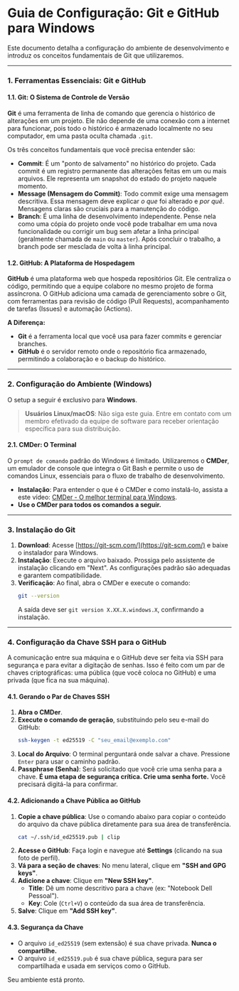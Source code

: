# Guia de Configuração: Git e GitHub para Windows

Este documento detalha a configuração do ambiente de desenvolvimento e introduz os conceitos fundamentais de Git que utilizaremos.

---

### 1. Ferramentas Essenciais: Git e GitHub

#### 1.1. Git: O Sistema de Controle de Versão

**Git** é uma ferramenta de linha de comando que gerencia o histórico de alterações em um projeto. Ele não depende de uma conexão com a internet para funcionar, pois todo o histórico é armazenado localmente no seu computador, em uma pasta oculta chamada `.git`.

Os três conceitos fundamentais que você precisa entender são:

* **Commit**: É um "ponto de salvamento" no histórico do projeto. Cada commit é um registro permanente das alterações feitas em um ou mais arquivos. Ele representa um snapshot do estado do projeto naquele momento.
* **Message (Mensagem do Commit)**: Todo commit exige uma mensagem descritiva. Essa mensagem deve explicar *o que* foi alterado e *por quê*. Mensagens claras são cruciais para a manutenção do código.
* **Branch**: É uma linha de desenvolvimento independente. Pense nela como uma cópia do projeto onde você pode trabalhar em uma nova funcionalidade ou corrigir um bug sem afetar a linha principal (geralmente chamada de `main` ou `master`). Após concluir o trabalho, a branch pode ser mesclada de volta à linha principal.


#### 1.2. GitHub: A Plataforma de Hospedagem

**GitHub** é uma plataforma web que hospeda repositórios Git. Ele centraliza o código, permitindo que a equipe colabore no mesmo projeto de forma assíncrona. O GitHub adiciona uma camada de gerenciamento sobre o Git, com ferramentas para revisão de código (Pull Requests), acompanhamento de tarefas (Issues) e automação (Actions).

**A Diferença:**
* **Git** é a ferramenta local que você usa para fazer commits e gerenciar branches.
* **GitHub** é o servidor remoto onde o repositório fica armazenado, permitindo a colaboração e o backup do histórico.

---

### 2. Configuração do Ambiente (Windows)

O setup a seguir é exclusivo para **Windows**.

> **Usuários Linux/macOS**: Não siga este guia. Entre em contato com um membro efetivado da equipe de software para receber orientação específica para sua distribuição.

#### 2.1. CMDer: O Terminal

O `prompt de comando` padrão do Windows é limitado. Utilizaremos o **CMDer**, um emulador de console que integra o Git Bash e permite o uso de comandos Linux, essenciais para o fluxo de trabalho de desenvolvimento.

* **Instalação**: Para entender o que é o CMDer e como instalá-lo, assista a este vídeo: [CMDer - O melhor terminal para Windows](https://www.youtube.com/watch?v=Ebs9Z61jWl0).
* **Use o CMDer para todos os comandos a seguir.**

---

### 3. Instalação do Git

1.  **Download**: Acesse [https://git-scm.com/](https://git-scm.com/) e baixe o instalador para Windows.
2.  **Instalação**: Execute o arquivo baixado. Prossiga pelo assistente de instalação clicando em "Next". As configurações padrão são adequadas e garantem compatibilidade.
3.  **Verificação**: Ao final, abra o CMDer e execute o comando:
    ```bash
    git --version
    ```
    A saída deve ser `git version X.XX.X.windows.X`, confirmando a instalação.

---

### 4. Configuração da Chave SSH para o GitHub

A comunicação entre sua máquina e o GitHub deve ser feita via SSH para segurança e para evitar a digitação de senhas. Isso é feito com um par de chaves criptográficas: uma pública (que você coloca no GitHub) e uma privada (que fica na sua máquina).

#### 4.1. Gerando o Par de Chaves SSH

1.  **Abra o CMDer**.
2.  **Execute o comando de geração**, substituindo pelo seu e-mail do GitHub:
    ```bash
    ssh-keygen -t ed25519 -C "seu_email@exemplo.com"
    ```
3.  **Local do Arquivo**: O terminal perguntará onde salvar a chave. Pressione `Enter` para usar o caminho padrão.
4.  **Passphrase (Senha)**: Será solicitado que você crie uma senha para a chave. **É uma etapa de segurança crítica. Crie uma senha forte.** Você precisará digitá-la para confirmar.

#### 4.2. Adicionando a Chave Pública ao GitHub

1.  **Copie a chave pública**: Use o comando abaixo para copiar o conteúdo do arquivo da chave pública diretamente para sua área de transferência.
    ```bash
    cat ~/.ssh/id_ed25519.pub | clip
    ```
2.  **Acesse o GitHub**: Faça login e navegue até **Settings** (clicando na sua foto de perfil).
3.  **Vá para a seção de chaves**: No menu lateral, clique em **"SSH and GPG keys"**.
4.  **Adicione a chave**: Clique em **"New SSH key"**.
    * **Title**: Dê um nome descritivo para a chave (ex: "Notebook Dell Pessoal").
    * **Key**: Cole (`Ctrl+V`) o conteúdo da sua área de transferência.
5.  **Salve**: Clique em **"Add SSH key"**.

#### 4.3. Segurança da Chave

* O arquivo `id_ed25519` (sem extensão) é sua chave privada. **Nunca o compartilhe.**
* O arquivo `id_ed25519.pub` é sua chave pública, segura para ser compartilhada e usada em serviços como o GitHub.

Seu ambiente está pronto.
